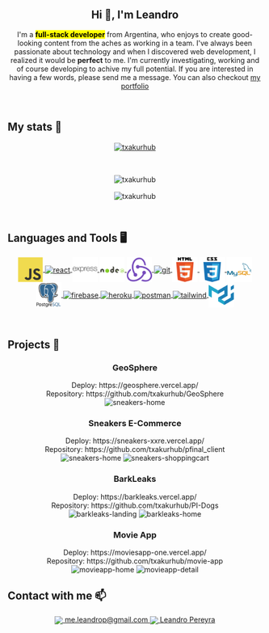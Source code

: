 <h2 align="center">Hi 👋, I'm Leandro</h2>
<p align="center">
 I'm a <mark><strong>full-stack developer</strong></mark> from Argentina, who enjoys to create good-looking content from the aches as working in a team. I've always been passionate about technology and when I discovered web development, I realized it would be <b>perfect</b> to me.
I'm currently investigating, working and of course developing to achive my full potential.
If you are interested in having a few words, please send me a message. You can also checkout <a href="https://leandropereyra.vercel.app/"> my portfolio </a>
</p>
</br> 

## My stats 🌟
 <p align="center">
 <a href="https://github.com/ryo-ma/github-profile-trophy">
  <img align="center" src="https://github-profile-trophy.vercel.app/?username=txakurhub&theme=gruvbox&column=7" alt="txakurhub" />
 </a></p></br>

<p align="center">
 <img align="center" src="https://github-readme-stats.vercel.app/api?username=txakurhub&theme=gruvbox&show_icons=true" alt="txakurhub" /></p> 
 
<p align="center">
 <img align="center" src="https://github-readme-stats.vercel.app/api/top-langs?username=txakurhub&show_icons=true&theme=gruvbox&layout=compact" alt="txakurhub" /></p>
 </br> 
 

 
## Languages and Tools 🖥️
<p align="center"> 
<a href="https://developer.mozilla.org/en-US/docs/Web/JavaScript" target="_blank" rel="noreferrer"> 
<img src="https://raw.githubusercontent.com/devicons/devicon/master/icons/javascript/javascript-original.svg" alt="javascript" width="50" height="50" align="center" margin-left="10px"/> 
</a>

<a href="https://reactjs.org/" target="_blank" rel="noreferrer"> 
<img src="https://upload.wikimedia.org/wikipedia/commons/thumb/4/47/React.svg/1200px-React.svg.png" alt="react" width="50" height="50" align="center" margin-left="10px"/> 
</a>

<a href="https://expressjs.com" target="_blank" rel="noreferrer">
<img src="https://raw.githubusercontent.com/devicons/devicon/master/icons/express/express-original-wordmark.svg" alt="express" width="50" height="50" align="center" margin-left="10px"/>
</a>

<a href="https://nodejs.org" target="_blank" rel="noreferrer"> 
<img src="https://raw.githubusercontent.com/devicons/devicon/master/icons/nodejs/nodejs-original-wordmark.svg" alt="nodejs" width="50" height="50" align="center" margin-left="10px"/>
</a>

<a href="https://redux.js.org" target="_blank" rel="noreferrer"> 
<img src="https://raw.githubusercontent.com/devicons/devicon/master/icons/redux/redux-original.svg" alt="redux" width="50" height="50" align="center" margin-left="10px"/> 
</a>

 <a href="https://git-scm.com/" target="_blank" rel="noreferrer">
 <img src="https://www.vectorlogo.zone/logos/git-scm/git-scm-icon.svg" alt="git" width="50" height="50" align="center" margin-left="10px"/>
</a>

<a href="https://www.w3.org/html/" target="_blank" rel="noreferrer"> 
<img src="https://raw.githubusercontent.com/devicons/devicon/master/icons/html5/html5-original-wordmark.svg" alt="html5" width="50" height="50" align="center" margin-left="10px"/> 
</a>

<a href="https://www.w3schools.com/css/" target="_blank" rel="noreferrer"> 
<img src="https://raw.githubusercontent.com/devicons/devicon/master/icons/css3/css3-original-wordmark.svg" alt="css3" width="50" height="50" align="center" margin-left="10px"/> 
</a>

<a href="https://www.mysql.com/" target="_blank" rel="noreferrer"> 
<img src="https://raw.githubusercontent.com/devicons/devicon/master/icons/mysql/mysql-original-wordmark.svg" alt="mysql" width="50" height="50" align="center" margin-left="10px"/> 
</a>

<a href="https://www.postgresql.org" target="_blank" rel="noreferrer"> 
<img src="https://raw.githubusercontent.com/devicons/devicon/master/icons/postgresql/postgresql-original-wordmark.svg" alt="postgresql" width="50" height="50" align="center" margin-left="10px"/> 
</a>
 
 <a href="https://firebase.google.com/" target="_blank" rel="noreferrer"> 
<img src="https://www.vectorlogo.zone/logos/firebase/firebase-icon.svg" alt="firebase" width="40" height="40" align="center" margin-left="10px"/> 
</a>
 
<a href="https://heroku.com" target="_blank" rel="noreferrer"> 
<img src="https://www.vectorlogo.zone/logos/heroku/heroku-icon.svg" alt="heroku" width="50" height="50" align="center" margin-left="10px"/> 
</a>

<a href="https://postman.com" target="_blank" rel="noreferrer"> 
<img src="https://www.vectorlogo.zone/logos/getpostman/getpostman-icon.svg" alt="postman" width="50" height="50" align="center" margin-left="10px"/> 
</a>
 
<a href="https://tailwindcss.com" target="_blank" rel="noreferrer"> 
<img src="https://www.vectorlogo.zone/logos/tailwindcss/tailwindcss-icon.svg" alt="tailwind" width="50" height="50" align="center" margin-left="10px"/> 
</a>

<a href="https://mui.com/" target="_blank" rel="noreferrer"> 
<img src="https://github.com/devicons/devicon/blob/master/icons/materialui/materialui-original.svg" alt="bootstrap" width="50" height="50" align="center" margin-left="10px"/> 
</a>


</p>
</br>

## Projects 🚀
<h3 align='center'>GeoSphere</h3>
<p align='center'>
 Deploy: https://geosphere.vercel.app/
 </br>
 Repository: https://github.com/txakurhub/GeoSphere
 </br>
    <img src='https://res.cloudinary.com/ddkurzft6/image/upload/v1662387542/geosphere/geospheregithub_v2ew3l.jpg' alt='sneakers-home' />

<h3 align='center'>Sneakers E-Commerce</h3>
<p align='center'>
 Deploy: https://sneakers-xxre.vercel.app/
 </br>
 Repository: https://github.com/txakurhub/pfinal_client
 </br>
    <img src='https://res.cloudinary.com/ddkurzft6/image/upload/v1662052185/sneakers/homesneakersgithub_nsztst.jpg' alt='sneakers-home' />
    <img src='https://res.cloudinary.com/ddkurzft6/image/upload/v1662052188/sneakers/shoppingsneakersgithub_fqpela.jpg' alt='sneakers-shoppingcart' />


<h3 align='center'>BarkLeaks</h3>
<p align='center'>
 Deploy: https://barkleaks.vercel.app/
 </br>
 Repository: https://github.com/txakurhub/PI-Dogs
 </br>
    <img src='https://res.cloudinary.com/ddkurzft6/image/upload/v1655513432/barkleaks/landing_1_auixbi.jpg' alt='barkleaks-landing' />
    <img src='https://res.cloudinary.com/ddkurzft6/image/upload/v1655513432/barkleaks/home_2_wytjnc.jpg' alt='barkleaks-home' />

<h3 align='center'>Movie App</h3>
<p align='center'>
 Deploy: https://moviesapp-one.vercel.app/
</br>
Repository: https://github.com/txakurhub/movie-app
 </br>
 <img src='http://res.cloudinary.com/ddkurzft6/image/upload/v1655574316/movieapp/home_1_prcfrs.jpg' alt='movieapp-home' />
 <img src='http://res.cloudinary.com/ddkurzft6/image/upload/v1655574597/movieapp/detail_2_z18mga.jpg' alt='movieapp-detail' />
</p>

## Contact with me 📫  
<p align="center">
<a href="https://me.leandrop@gmail.com">
      <img align="center" src="https://user-images.githubusercontent.com/76783198/182482940-c4a2a044-de93-4450-b354-9628cbb175c9.svg"/>
      me.leandrop@gmail.com
    </a><a href="https://www.linkedin.com/in/leandro-pereyra/"><img align="center" src="https://user-images.githubusercontent.com/76783198/182481396-19c89e94-f3ba-4e33-9df4-f5b7a094cf8f.svg"/>
      Leandro Pereyra
    </a>
<p/>   


<!--
**txakurhub/txakurhub** is a ✨ _special_ ✨ repository because its `README.md` (this file) appears on your GitHub profile.

Here are some ideas to get you started:

- 🔭 I’m currently working on ...
- 🌱 I’m currently learning ...
- 👯 I’m looking to collaborate on ...
- 🤔 I’m looking for help with ...
- 💬 Ask me about ...
- 📫 How to reach me: ...
- 😄 Pronouns: ...
- ⚡ Fun fact: ...
-->
